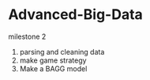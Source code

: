 # Advanced-Big-Data
milestone 2
1. parsing and cleaning data
2. make game strategy
3. Make a BAGG model
